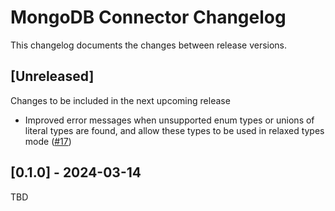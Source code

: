# MongoDB Connector Changelog
This changelog documents the changes between release versions.

## [Unreleased]
Changes to be included in the next upcoming release

- Improved error messages when unsupported enum types or unions of literal types are found, and allow these types to be used in relaxed types mode ([#17](https://github.com/hasura/ndc-nodejs-lambda/pull/17))

## [0.1.0] - 2024-03-14
TBD